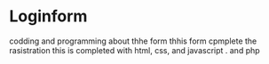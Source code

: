 # Loginform
codding and programming about thhe form
thhis form cpmplete the rasistration
this is completed with html, css, and javascript .
and php
